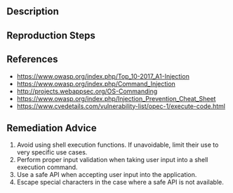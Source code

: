 ## Description


## Reproduction Steps


## References

- https://www.owasp.org/index.php/Top_10-2017_A1-Injection
- https://www.owasp.org/index.php/Command_Injection
- http://projects.webappsec.org/OS-Commanding
- https://www.owasp.org/index.php/Injection_Prevention_Cheat_Sheet
- https://www.cvedetails.com/vulnerability-list/opec-1/execute-code.html


## Remediation Advice

1. Avoid using shell execution functions. If unavoidable, limit their use to very specific use cases.
2. Perform proper input validation when taking user input into a shell execution command.
3. Use a safe API when accepting user input into the application.
4. Escape special characters in the case where a safe API is not available.

